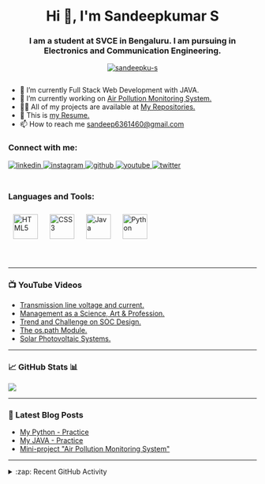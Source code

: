 <h1 align="center">Hi 👋, I'm Sandeepkumar S</h1> 

<h3 align="center">I am a student at SVCE in Bengaluru. I am pursuing in Electronics and Communication Engineering.</h3>

<p align="center"> <a href="https://github.com/ryo-ma/github-profile-trophy"><img src="https://github-profile-trophy.vercel.app/?username=sandeepku-s" alt="sandeepku-s" /></a> </p>

<p align="center"> <a href="https://twitter.com/" target="blank"><img src="https://img.shields.io/twitter/follow/?logo=twitter&style=for-the-badge" alt="" /></a> </p>

- 🌱 I’m currently Full Stack Web Development with JAVA.
- 🔭 I’m currently working on [Air Pollution Monitoring System.](https://github.com/sandeepku-s/Air-pollution-monitoring-system)
- 👨‍💻 All of my projects are available at [My Repositories.](https://github.com/sandeepku-s?tab=repositories)
- 📝 This is [my Resume.](https://github.com/sandeepku-s/sandeepku-s/blob/main/Resume.pdf)
- 📫 How to reach me [sandeep6361460@gmail.com](sandeep6361460@gmail.com)

### Connect with me:

<div align="left">
<a href="https://linkedin.com/in/sandeepkumar-s-233721241" target="_blank">
<img src=https://img.shields.io/badge/linkedin-%231E77B5.svg?&style=for-the-badge&logo=linkedin&logoColor=white alt=linkedin style="margin-bottom: 5px;" />
</a>
<a href="https://instagram.com/s_a_n_d_e_p___" target="_blank">
<img src=https://img.shields.io/badge/instagram-%23000000.svg?&style=for-the-badge&logo=instagram&logoColor=white alt=instagram style="margin-bottom: 5px;" />
</a>
<a href="https://github.com/sandeepku-s" target="_blank">
<img src=https://img.shields.io/badge/github-%2324292e.svg?&style=for-the-badge&logo=github&logoColor=white alt=github style="margin-bottom: 5px;" />
</a>
<a href="https://www.youtube.com/@s_a_n_d_e_p___" target="_blank">
<img src=https://img.shields.io/badge/youtube-%23EE4831.svg?&style=for-the-badge&logo=youtube&logoColor=white alt=youtube style="margin-bottom: 5px;" />
</a>
<a href="https://x.com/s_a_n_d_e_p___" target="_blank">
<img src=https://img.shields.io/badge/twitter-%2300acee.svg?&style=for-the-badge&logo=twitter&logoColor=white alt=twitter style="margin-bottom: 5px;" />
</a>  
</div>

<br />

### Languages and Tools:

<div align="left">  
<a href="https://en.wikipedia.org/wiki/HTML5" target="_blank"><img style="margin: 10px" src="https://profilinator.rishav.dev/skills-assets/html5-original-wordmark.svg" alt="HTML5" height="50" /></a>  
<a href="https://www.w3schools.com/css/" target="_blank"><img style="margin: 10px" src="https://profilinator.rishav.dev/skills-assets/css3-original-wordmark.svg" alt="CSS3" height="50" /></a>  
<a href="https://www.java.com/" target="_blank"><img style="margin: 10px" src="https://profilinator.rishav.dev/skills-assets/java-original-wordmark.svg" alt="Java" height="50" /></a>  
<a href="https://www.python.org/" target="_blank"><img style="margin: 10px" src="https://profilinator.rishav.dev/skills-assets/python-original.svg" alt="Python" height="50" /></a>  
</div>  

<br />
<br />

---

### 📺 YouTube Videos

<!-- BLOG-POST-LIST:START -->
- [Transmission line voltage and current.](https://www.youtube.com/watch?v=p5t0OWYk0Rc)
- [Management as a Science, Art &amp; Profession.](https://www.youtube.com/watch?v=xXD6OGR2q_I)
- [Trend and Challenge on SOC Design.](https://www.youtube.com/watch?v=n4NVCv90HxE)
- [The os.path Module.](https://www.youtube.com/watch?v=VrtpCtoVhx4)
- [Solar Photovoltaic Systems.](https://www.youtube.com/watch?v=StR-5tvpcro)
<!-- BLOG-POST-LIST:END -->

---

### 📈 GitHub Stats 📊

  <div align="left"><img src="https://github-readme-stats.vercel.app/api?username=sandeepku-s&show_icons=true&count_private=true&hide_border=true" align="center" /></div> 

---

### 📕 Latest Blog Posts

<!-- YOUTUBE:START -->
- [My Python - Practice](https://github.com/sandeepku-s/Python-practice)
- [My JAVA - Practice](https://github.com/sandeepku-s/JAVA-Practice)
- [Mini-project "Air Pollution Monitoring System"](https://github.com/sandeepku-s/Air-pollution-monitoring-system)
<!-- YOUTUBE:END -->

---

<details>
  <summary>:zap: Recent GitHub Activity</summary>
  
<!--START_SECTION:activity-->
- [My JAVA - Practice](https://github.com/sandeepku-s/JAVA-Practice)
<!--END_SECTION:activity-->

</details>
